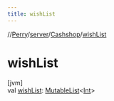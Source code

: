 ```yaml
---
title: wishList
---
```

//[Perry](../../../index.html)/[server](../index.html)/[Cashshop](index.html)/[wishList](wish-list.html)



# wishList



[jvm]\
val [wishList](wish-list.html): [MutableList](https://kotlinlang.org/api/latest/jvm/stdlib/kotlin.collections/-mutable-list/index.html)&lt;[Int](https://kotlinlang.org/api/latest/jvm/stdlib/kotlin/-int/index.html)&gt;




